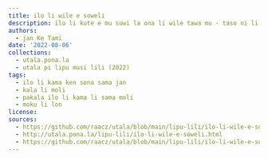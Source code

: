 ```yaml
---
title: ilo li wile e soweli
description: ilo li kute e mu suwi la ona li wile tawa mu · taso ni li wile e alasa pi nasin pona · sina o pana e nasin pona tawa ilo
authors:
  - jan Ke Tami
date: '2022-08-06'
collections:
  - utala.pona.la
  - utala pi lipu musi lili (2022)
tags:
  - ilo li kama ken sona sama jan
  - kala li moli
  - pakala ilo li kama li sama moli
  - moku li lon
license:
sources:
  - https://github.com/raacz/utala/blob/main/lipu-lili/ilo-li-wile-e-soweli.md
  - http://utala.pona.la/lipu-lili/ilo-li-wile-e-soweli.html
  - https://github.com/raacz/utala/blob/main/lipu-lili/ilo-li-wile-e-soweli.pdf
---
```

